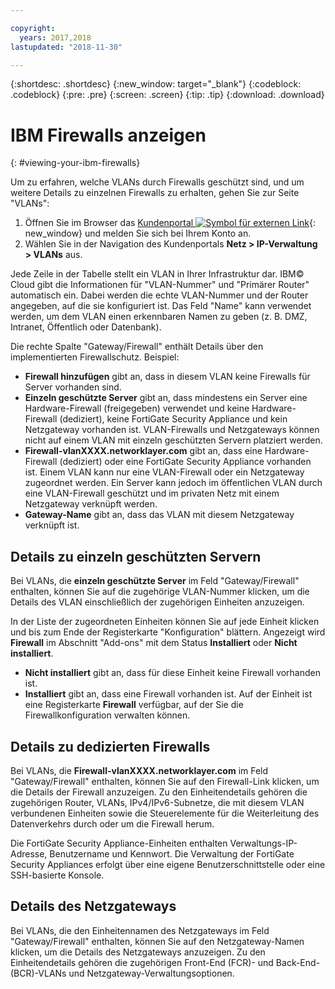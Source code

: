 ```yaml
---

copyright:
  years: 2017,2018
lastupdated: "2018-11-30"

---
```


{:shortdesc: .shortdesc}
{:new_window: target="_blank"}
{:codeblock: .codeblock}
{:pre: .pre}
{:screen: .screen}
{:tip: .tip}
{:download: .download}

# IBM Firewalls anzeigen
{: #viewing-your-ibm-firewalls}

Um zu erfahren, welche VLANs durch Firewalls geschützt sind, und um weitere Details zu einzelnen Firewalls zu erhalten, gehen Sie zur Seite "VLANs":

1. Öffnen Sie im Browser das [Kundenportal ![Symbol für externen Link](../../icons/launch-glyph.svg "Symbol für externen Link")](https://control.softlayer.com/){: new_window} und melden Sie sich bei Ihrem Konto an.
2. Wählen Sie in der Navigation des Kundenportals **Netz > IP-Verwaltung > VLANs** aus.

Jede Zeile in der Tabelle stellt ein VLAN in Ihrer Infrastruktur dar. IBM© Cloud gibt die Informationen für "VLAN-Nummer" und "Primärer Router" automatisch ein. Dabei werden die echte VLAN-Nummer und der Router angegeben, auf die sie konfiguriert ist. Das Feld "Name" kann verwendet werden, um dem VLAN einen erkennbaren Namen zu geben (z. B. DMZ, Intranet, Öffentlich oder Datenbank).

Die rechte Spalte "Gateway/Firewall" enthält Details über den implementierten Firewallschutz. Beispiel:

- **Firewall hinzufügen** gibt an, dass in diesem VLAN keine Firewalls für Server vorhanden sind.
- **Einzeln geschützte Server** gibt an, dass mindestens ein Server eine Hardware-Firewall (freigegeben) verwendet und keine Hardware-Firewall (dediziert), keine FortiGate Security Appliance und kein Netzgateway vorhanden ist. VLAN-Firewalls und Netzgateways können nicht auf einem VLAN mit einzeln geschützten Servern platziert werden.
- **Firewall-vlanXXXX.networklayer.com** gibt an, dass eine Hardware-Firewall (dediziert) oder eine FortiGate Security Appliance vorhanden ist. Einem VLAN kann nur eine VLAN-Firewall oder ein Netzgateway zugeordnet werden. Ein Server kann jedoch im öffentlichen VLAN durch eine VLAN-Firewall geschützt und im privaten Netz mit einem Netzgateway verknüpft werden.
- **Gateway-Name** gibt an, dass das VLAN mit diesem Netzgateway verknüpft ist.

## Details zu einzeln geschützten Servern

Bei VLANs, die **einzeln geschützte Server** im Feld "Gateway/Firewall" enthalten, können Sie auf die zugehörige VLAN-Nummer klicken, um die Details des VLAN einschließlich der zugehörigen Einheiten anzuzeigen.

In der Liste der zugeordneten Einheiten können Sie auf jede Einheit klicken und bis zum Ende der Registerkarte "Konfiguration" blättern. Angezeigt wird **Firewall** im Abschnitt "Add-ons" mit dem Status **Installiert** oder **Nicht installiert**.

- **Nicht installiert** gibt an, dass für diese Einheit keine Firewall vorhanden ist.
- **Installiert** gibt an, dass eine Firewall vorhanden ist. Auf der Einheit ist eine Registerkarte **Firewall** verfügbar, auf der Sie die Firewallkonfiguration verwalten können.

## Details zu dedizierten Firewalls

Bei VLANs, die **Firewall-vlanXXXX.networklayer.com** im Feld "Gateway/Firewall" enthalten, können Sie auf den Firewall-Link klicken, um die Details der Firewall anzuzeigen. Zu den Einheitendetails gehören die zugehörigen Router, VLANs, IPv4/IPv6-Subnetze, die mit diesem VLAN verbundenen Einheiten sowie die Steuerelemente für die Weiterleitung des Datenverkehrs durch oder um die Firewall herum.

Die FortiGate Security Appliance-Einheiten enthalten Verwaltungs-IP-Adresse, Benutzername und Kennwort.  Die Verwaltung der FortiGate Security Appliances erfolgt über eine eigene Benutzerschnittstelle oder eine SSH-basierte Konsole.

## Details des Netzgateways

Bei VLANs, die den Einheitennamen des Netzgateways im Feld "Gateway/Firewall" enthalten, können Sie auf den Netzgateway-Namen klicken, um die Details des Netzgateways anzuzeigen. Zu den Einheitendetails gehören die zugehörigen Front-End (FCR)- und Back-End-(BCR)-VLANs und Netzgateway-Verwaltungsoptionen.
